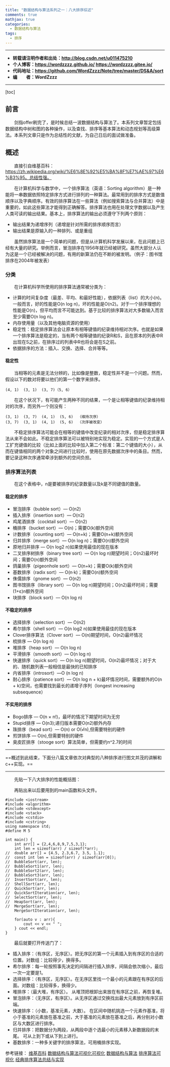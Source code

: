 ```yaml
---
title: "数据结构与算法系列之一：八大排序综述"
comments: true
mathjax: true
categories:
  - 数据结构与算法
tags:
  - 排序
---
```


----------

- **转载请注明作者和出处：http://blog.csdn.net/u011475210**
- **个人博客：https://wordzzzz.github.io/ https://wordzzzz.gitee.io/**
- **代码地址：https://github.com/WordZzzz/Note/tree/master/DS&A/sort**
- **编&emsp;&emsp;者：WordZzzz**

----------

[toc]

## 前言

&emsp;&emsp;剑指offer刷完了，是时候总结一波数据结构与算法了。本系列文章暂定包括数据结构中树和图的各种操作，以及查找、排序等基本算法和动态规划等高级算法。本系列文章只是作为总结性的文献，为自己日后的面试做准备。

## 概述

&emsp;&emsp;直接引自维基百科：https://zh.wikipedia.org/wiki/%E6%8E%92%E5%BA%8F%E7%AE%97%E6%B3%95。总结性强。

&emsp;&emsp;在计算机科学与数学中，一个排序算法（英语：Sorting algorithm）是一种能将一串数据依照特定排序方式进行排列的一种算法。最常用到的排序方式是数值顺序以及字典顺序。有效的排序算法在一些算法（例如搜索算法与合并算法）中是重要的，如此这些算法才能得到正确解答。排序算法也用在处理文字数据以及产生人类可读的输出结果。基本上，排序算法的输出必须遵守下列两个原则：

- 输出结果为递增序列（递增是针对所需的排序顺序而言）
- 输出结果是原输入的一种排列、或是重组

&emsp;&emsp;虽然排序算法是一个简单的问题，但是从计算机科学发展以来，在此问题上已经有大量的研究。举例而言，冒泡排序在1956年就已经被研究。虽然大部分人认为这是一个已经被解决的问题，有用的新算法仍在不断的被发明。（例子：图书馆排序在2004年被发表）

### 分类

&emsp;&emsp;在计算机科学所使用的排序算法通常被分类为：

- 计算的时间复杂度（最差、平均、和最好性能），依据列表（list）的大小(n)。一般而言，好的性能是O(n log n)，坏的性能是O(n2)。对于一个排序理想的性能是O(n)，但平均而言不可能达到。基于比较的排序算法对大多数输入而言至少需要O(n log n)。
- 内存使用量（以及其他电脑资源的使用）
- 稳定性：稳定排序算法会让原本有相等键值的纪录维持相对次序。也就是如果一个排序算法是稳定的，当有两个相等键值的纪录R和S，且在原本的列表中R出现在S之前，在排序过的列表中R也将会是在S之前。
- 依据排序的方法：插入、交换、选择、合并等等。

#### 稳定性

&emsp;&emsp;当相等的元素是无法分辨的，比如像是整数，稳定性并不是一个问题。然而，假设以下的数对将要以他们的第一个数字来排序。

```
(4, 1)  (3, 1)  (3, 7)（5, 6）
```

&emsp;&emsp;在这个状况下，有可能产生两种不同的结果，一个是让相等键值的纪录维持相对的次序，而另外一个则没有：

```
(3, 1)  (3, 7)  (4, 1)  (5, 6)  （维持次序）
(3, 7)  (3, 1)  (4, 1)  (5, 6)  （次序被改变）
```

&emsp;&emsp;不稳定排序算法可能会在相等的键值中改变纪录的相对次序，但是稳定排序算法从来不会如此。不稳定排序算法可以被特别地实现为稳定。实现的一个方式是人工扩充键值的比较（比如上面的比较中加入第二个标准：第二个键值的大小），从而在键值相同的两个对象之间进行比较时，使用在原先数据次序中的条目。然而，要记录这种次序通常牵涉到额外的空间负担。

### 排序算法列表

&emsp;&emsp;在这个表格中，n是要被排序的纪录数量以及k是不同键值的数量。

#### 稳定的排序

- 冒泡排序（bubble sort）— O(n2)
- 插入排序（insertion sort）— O(n2)
- 鸡尾酒排序（cocktail sort）— O(n2)
- 桶排序（bucket sort）— O(n)；需要O(k)额外空间
- 计数排序（counting sort）— O(n+k)；需要O(n+k)额外空间
- 归并排序（merge sort）— O(n log n)；需要O(n)额外空间
- 原地归并排序 — O(n log2 n)如果使用最佳的现在版本
- 二叉排序树排序（binary tree sort）— O(n log n)期望时间；O(n2)最坏时间；需要O(n)额外空间
- 鸽巢排序（pigeonhole sort）— O(n+k)；需要O(k)额外空间
- 基数排序（radix sort）— O(n·k)；需要O(n)额外空间
- 侏儒排序（gnome sort）— O(n2)
- 图书馆排序（library sort）— O(n log n)期望时间；O(n2)最坏时间；需要(1+ε)n额外空间
- 块排序（block sort）— O(n log n)

#### 不稳定的排序

- 选择排序（selection sort）— O(n2)
- 希尔排序（shell sort）— O(n log2 n)如果使用最佳的现在版本
- Clover排序算法（Clover sort）— O(n)期望时间，O(n2)最坏情况
- 梳排序 — O(n log n)
- 堆排序（heap sort）— O(n log n)
- 平滑排序（smooth sort）— O(n log n)
- 快速排序（quick sort）— O(n log n)期望时间，O(n2)最坏情况；对于大的、随机数列表一般相信是最快的已知排序
- 内省排序（introsort）—O (n log n)
- 耐心排序（patience sort）— O(n log n + k)最坏情况时间，需要额外的O(n + k)空间，也需要找到最长的递增子序列（longest increasing subsequence）

#### 不实用的排序

- Bogo排序 — O(n × n!)，最坏的情况下期望时间为无穷
- Stupid排序 — O(n3);递归版本需要O(n2)额外内存
- 珠排序（bead sort）— O(n) or O(√n),但需要特别的硬件
- 煎饼排序 — O(n),但需要特别的硬件
- 臭皮匠排序（stooge sort）算法简单，但需要约n^2.7的时间

----------

==概述到此结束，下面分八篇文章依次对典型的八种排序进行图文并茂的讲解和c++实现。==

----------

&emsp;&emsp;先贴一下八大排序的性能概括图：



&emsp;&emsp;再贴出来以后要用到的main函数和头文件。

```cpp?linenums
#include <iostream>
#include <algorithm>
#include <stdexcept>
#include <stack>
#include <cstdio>
#include <cstring>
using namespace std; 
#define M 5

int main() { 
	int arr[] = {2,4,6,8,9,7,5,3,1};
	int len = sizeof(arr) / sizeof(*arr);
//	double arr[] = {4.5, 2.3,6.7, 3.5, 1.1};
//	const int len = sizeof(arr) / sizeof(arr[0]);
//	BubbleSort(arr, len);
//	BubbleSort1(arr, len);
//	BubbleSort2(arr, len);
//	BubbleSort3(arr, len);
//	InsertSort(arr, len);
//	ShellSort(arr, len);	
//	QuickSort(arr, len);
//	QuickSortIteration(arr, len);
//	SelectSort(arr, len);	
//	HeapSort(arr, len);		
//	MergeSort(arr, len); 
	MergeSortIteration(arr, len);

	for(auto v : arr){
		cout << v << " ";
	} cout << endl;
}
```

&emsp;&emsp;最后就要打开传送门了：

- 插入排序：（有序区，无序区）。把无序区的第一个元素插入到有序区的合适的位置。对数组：比较得少，换得多。
- 希尔排序：每一轮按照事先决定的间隔进行插入排序，间隔会依次缩小，最后一次一定要是1。
- 选择排序：（有序区，无序区）。在无序区里找一个最小的元素跟在有序区的后面。对数组：比较得多，换得少。
- 堆排序：（最大堆，有序区）。
从堆顶把根卸出来放在有序区之前，再恢复堆。
- 冒泡排序：（无序区，有序区）。从无序区通过交换找出最大元素放到有序区前端。
- 快速排序：（小数，基准元素，大数）。
在区间中随机挑选一个元素作基准，将小于基准的元素放在基准之前，大于基准的元素放在基准之后，再分别对小数区与大数区进行排序。
- 归并排序：把数据分为两段，从两段中逐个选最小的元素移入新数据段的末尾。
可从上到下或从下到上进行。
- 基数排序：一种多关键字的排序算法，可用桶排序实现。

参考链接：
[维基百科][1]
[数据结构与算法可视化可视化][2]
[数据结构与算法][3]
[排序算法可视化][4]
[经典排序算法总结与实现][5]

  [1]: https://zh.wikipedia.org/wiki/%E6%8E%92%E5%BA%8F%E7%AE%97%E6%B3%95
  [2]: https://visualgo.net/en/sorting
  [3]: http://www.cnblogs.com/skywang12345/category/508186.html
  [4]: http://www.open-open.com/lib/view/open1404781467544.html
  [5]: http://wuchong.me/blog/2014/02/09/algorithm-sort-summary/